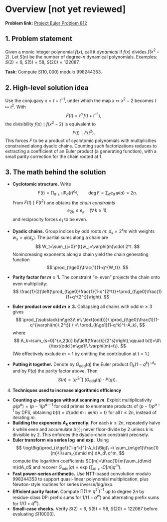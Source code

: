 # Overview [not yet reviewed]

**Problem link:** [Project Euler Problem 812](https://projecteuler.net/problem=812)  

## 1. **Problem statement**  
Given a monic integer polynomial $f(x)$, call it *dynamical* if $f(x)$ divides $f(x^2-2)$. Let $S(n)$ be the number of degree-$n$ dynamical polynomials. Examples: $S(2)=6$, $S(5)=58$, $S(20)=122087$. 

**Task:** Compute $S(10{,}000)$ modulo $998244353$.

## 2. **High-level solution idea**  
Use the conjugacy $x=t+t^{-1}$, under which the map $x\mapsto x^2-2$ becomes $t\mapsto t^2$. With
$$
F(t)=t^n\,f(t+t^{-1}),
$$
the divisibility $f(x)\mid f(x^2-2)$ is equivalent to
$$
F(t)\ \mid\ F(t^2).
$$
This forces $F$ to be a product of cyclotomic polynomials with multiplicities constrained along dyadic chains. Counting such factorizations reduces to extracting a coefficient of an Euler product (a generating function), with a small parity correction for the chain rooted at $1$.

## 3. **The math behind the solution**  
- **Cyclotomic structure.** Write
$$
F(t)=\prod_{d\ge1}\Phi_d(t)^{e_d},\qquad \deg F=\sum_d e_d\,\varphi(d)=2n.
$$
From $F(t)\mid F(t^2)$ one obtains the *chain constraints*
$$
e_{2k}\le e_k\quad(\forall\,k\ge1),
$$
and reciprocity forces $e_1$ to be even.

- **Dyadic chains.** Group indices by odd roots $m$: $d_s=2^s m$ with weights $w_s=\varphi(d_s)$. The partial sums along a chain are
$$
W_t=\sum_{j=0}^{t}w_j=\varphi(m)\cdot 2^t.
$$
Nonincreasing exponents along a chain yield the chain generating function
$$
\prod_{t\ge0}\frac{1}{1-q^{W_t}}.
$$

- **Parity factor for $m=1$.** The constraint “$e_1$ even” projects the chain onto even multiplicity:
$$
\frac{1}{2}\left(\prod_{t\ge0}\frac{1}{1-q^{2^t}}+\prod_{t\ge0}\frac{1}{1+q^{2^t}}\right).
$$

- **Euler product over odd $m\ge3$.** Collapsing all chains with odd $m\ge3$ gives
$$
\prod_{\substack{m\ge3\\ m\ \text{odd}}}\ \prod_{t\ge0}\frac{1}{1-q^{\varphi(m)\,2^t}}
\ =\ \prod_{k\ge1}(1-q^k)^{-A_k},
$$
where
$$
A_k=\sum_{s=0}^{v_2(k)} b\!\left(\frac{k}{2^s}\right),\qquad
b(t)=\#\{\text{odd }m\ge1:\ \varphi(m)=t\}.
$$
(We effectively exclude $m=1$ by omitting the contribution at $t=1$.)

- **Putting it together.** Denote by $G_{\mathrm{odd}}(q)$ the Euler product $\prod_k(1-q^k)^{-A_k}$ and by $P(q)$ the parity factor above. Then
$$
S(n)=\big[q^{\,2n}\big]\ \Big( G_{\mathrm{odd}}(q)\cdot P(q)\Big).
$$

4. **Techniques used to increase algorithmic efficiency**  
- **Counting $\varphi$-preimages without scanning $m$.** Exploit multiplicativity $\varphi(p^a)=(p-1)p^{a-1}$ for odd primes to enumerate products of $(p-1)p^{a-1}$ by DFS, obtaining $b(t)=\#\{\text{odd }m:\varphi(m)=t\}$ for all $t\le 2n$, instead of iterating $m$.  
- **Building the exponents $A_k$ correctly.** For each $k\le 2n$, repeatedly halve $k$ while even and accumulate $b(\cdot)$; never floor-divide by $2$ unless $k$ is divisible by $2$. This enforces the dyadic-chain constraint precisely.  
- **Euler transform via series $\log$ and $\exp$.** Using
$$
\log\Big(\prod_{k\ge1}(1-q^k)^{-A_k}\Big)\ =\ \sum_{m\ge1}\frac{1}{m}\!\sum_{d\mid m} dA_d\ q^m,
$$
compute the logarithm coefficients $C[m]=\tfrac{1}{m}\sum_{d\mid m}dA_d$ and recover $G_{\mathrm{odd}}(q)=\exp\!\big(\sum_{m\ge1}C[m]q^m\big)$.  
- **Fast power-series arithmetic.** Use NTT-based convolution modulo $998244353$ to support quasi-linear polynomial multiplication, plus Newton-style routines for series inverse/log/exp.  
- **Efficient parity factor.** Compute $\prod(1\mp q^{2^t})^{-1}$ up to degree $2n$ by residue-class DP: prefix sums for $1/(1-q^w)$ and alternating prefix sums for $1/(1+q^w)$.  
- **Small-case checks.** Verify $S(2)=6$, $S(5)=58$, $S(20)=122087$ before evaluating $S(10000)$.